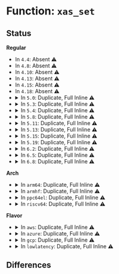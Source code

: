 # Function: <code>xas_set</code>

## Status
<b>Regular</b>
<ul>
<li>
In <code>4.4</code>: Absent ⚠️
</li>
<li>
In <code>4.8</code>: Absent ⚠️
</li>
<li>
In <code>4.10</code>: Absent ⚠️
</li>
<li>
In <code>4.13</code>: Absent ⚠️
</li>
<li>
In <code>4.15</code>: Absent ⚠️
</li>
<li>
In <code>4.18</code>: Absent ⚠️
</li>
<li>
<details>
<summary>In <code>5.0</code>: Duplicate, Full Inline ⚠️</summary>

**Collision:** Static Duplication

**Inline:** Full

**Transformation:** False

**Instances:**

```
In mm/khugepaged.c (ffffffff8128ff91)
Location: include/linux/xarray.h:1376
Inline: True
Inline callers:
  - mm/khugepaged.c:collapse_shmem
  - mm/khugepaged.c:collapse_shmem
  - mm/khugepaged.c:collapse_shmem
  - mm/khugepaged.c:collapse_shmem
```
```
In mm/memfd.c (ffffffff812a8fb1)
Location: include/linux/xarray.h:1376
Inline: True
Inline callers:
  - mm/memfd.c:memfd_fcntl
```
```
In fs/fs-writeback.c (ffffffff812e161b)
Location: include/linux/xarray.h:1376
Inline: True
Inline callers:
  - fs/fs-writeback.c:inode_switch_wbs_work_fn
```
```
In fs/dax.c (ffffffff8130cd5c)
Location: include/linux/xarray.h:1376
Inline: True
Inline callers:
  - fs/dax.c:grab_mapping_entry
  - fs/dax.c:dax_lock_page
```
```
In lib/idr.c (ffffffff81a08b90)
Location: include/linux/xarray.h:1376
Inline: True
Inline callers:
  - lib/idr.c:ida_alloc_range
```
```
In lib/xarray.c (ffffffff81a191de)
Location: include/linux/xarray.h:1376
Inline: True
Inline callers:
  - lib/xarray.c:xa_store_range
```
</details>
</li>
<li>
<details>
<summary>In <code>5.3</code>: Duplicate, Full Inline ⚠️</summary>

**Collision:** Static Duplication

**Inline:** Full

**Transformation:** False

**Instances:**

```
In mm/khugepaged.c (ffffffff812aae14)
Location: include/linux/xarray.h:1505
Inline: True
Inline callers:
  - mm/khugepaged.c:collapse_shmem
  - mm/khugepaged.c:collapse_shmem
  - mm/khugepaged.c:collapse_shmem
  - mm/khugepaged.c:collapse_shmem
```
```
In mm/memfd.c (ffffffff812c546c)
Location: include/linux/xarray.h:1505
Inline: True
Inline callers:
  - mm/memfd.c:memfd_wait_for_pins
```
```
In fs/fs-writeback.c (ffffffff812ffde2)
Location: include/linux/xarray.h:1505
Inline: True
Inline callers:
  - fs/fs-writeback.c:inode_switch_wbs_work_fn
```
```
In fs/dax.c (ffffffff813353ff)
Location: include/linux/xarray.h:1505
Inline: True
Inline callers:
  - fs/dax.c:grab_mapping_entry
  - fs/dax.c:dax_lock_page
```
```
In lib/idr.c (ffffffff81a7855e)
Location: include/linux/xarray.h:1505
Inline: True
Inline callers:
  - lib/idr.c:ida_alloc_range
```
```
In lib/xarray.c (ffffffff81a88efd)
Location: include/linux/xarray.h:1505
Inline: True
Inline callers:
  - lib/xarray.c:xa_store_range
```
</details>
</li>
<li>
<details>
<summary>In <code>5.4</code>: Duplicate, Full Inline ⚠️</summary>

**Collision:** Static Duplication

**Inline:** Full

**Transformation:** False

**Instances:**

```
In mm/khugepaged.c (ffffffff812bc53d)
Location: include/linux/xarray.h:1505
Inline: True
Inline callers:
  - mm/khugepaged.c:collapse_file
  - mm/khugepaged.c:collapse_file
  - mm/khugepaged.c:collapse_file
  - mm/khugepaged.c:collapse_file
```
```
In mm/memfd.c (ffffffff812d6e40)
Location: include/linux/xarray.h:1505
Inline: True
Inline callers:
  - mm/memfd.c:memfd_wait_for_pins
```
```
In fs/fs-writeback.c (ffffffff813125e8)
Location: include/linux/xarray.h:1505
Inline: True
Inline callers:
  - fs/fs-writeback.c:inode_switch_wbs_work_fn
```
```
In fs/dax.c (ffffffff81348ffb)
Location: include/linux/xarray.h:1505
Inline: True
Inline callers:
  - fs/dax.c:grab_mapping_entry
  - fs/dax.c:dax_lock_page
```
```
In lib/idr.c (ffffffff81aaf818)
Location: include/linux/xarray.h:1505
Inline: True
Inline callers:
  - lib/idr.c:ida_alloc_range
```
```
In lib/xarray.c (ffffffff81ac019d)
Location: include/linux/xarray.h:1505
Inline: True
Inline callers:
  - lib/xarray.c:xa_store_range
```
</details>
</li>
<li>
<details>
<summary>In <code>5.8</code>: Duplicate, Full Inline ⚠️</summary>

**Collision:** Static Duplication

**Inline:** Full

**Transformation:** False

**Instances:**

```
In mm/khugepaged.c (ffffffff812f1a5a)
Location: include/linux/xarray.h:1540
Inline: True
Inline callers:
  - mm/khugepaged.c:collapse_file
  - mm/khugepaged.c:collapse_file
  - mm/khugepaged.c:collapse_file
  - mm/khugepaged.c:collapse_file
```
```
In mm/memfd.c (ffffffff8130bfac)
Location: include/linux/xarray.h:1540
Inline: True
Inline callers:
  - mm/memfd.c:memfd_wait_for_pins
```
```
In fs/fs-writeback.c (ffffffff8134be7b)
Location: include/linux/xarray.h:1540
Inline: True
Inline callers:
  - fs/fs-writeback.c:inode_switch_wbs_work_fn
```
```
In fs/dax.c (ffffffff8138e37b)
Location: include/linux/xarray.h:1540
Inline: True
Inline callers:
  - fs/dax.c:grab_mapping_entry
  - fs/dax.c:dax_lock_page
```
```
In fs/fuse/file.c (ffffffff81475db1)
Location: include/linux/xarray.h:1540
Inline: True
Inline callers:
  - fs/fuse/file.c:__readahead_batch
  - fs/fuse/file.c:__readahead_batch
```
```
In lib/idr.c (ffffffff815e96c5)
Location: include/linux/xarray.h:1540
Inline: True
Inline callers:
  - lib/idr.c:ida_alloc_range
```
```
In lib/xarray.c (ffffffff815fbedd)
Location: include/linux/xarray.h:1540
Inline: True
Inline callers:
  - lib/xarray.c:xa_store_range
```
</details>
</li>
<li>
<details>
<summary>In <code>5.11</code>: Duplicate, Full Inline ⚠️</summary>

**Collision:** Static Duplication

**Inline:** Full

**Transformation:** False

**Instances:**

```
In mm/khugepaged.c (ffffffff812fdfde)
Location: include/linux/xarray.h:1575
Inline: True
Inline callers:
  - mm/khugepaged.c:collapse_file
  - mm/khugepaged.c:collapse_file
  - mm/khugepaged.c:collapse_file
  - mm/khugepaged.c:collapse_file
```
```
In mm/memfd.c (ffffffff81317e6c)
Location: include/linux/xarray.h:1575
Inline: True
Inline callers:
  - mm/memfd.c:memfd_wait_for_pins
```
```
In fs/fs-writeback.c (ffffffff81358c9f)
Location: include/linux/xarray.h:1575
Inline: True
Inline callers:
  - fs/fs-writeback.c:inode_switch_wbs_work_fn
```
```
In fs/dax.c (ffffffff8139facb)
Location: include/linux/xarray.h:1575
Inline: True
Inline callers:
  - fs/dax.c:grab_mapping_entry
  - fs/dax.c:dax_lock_page
```
```
In fs/fuse/file.c (ffffffff814912e3)
Location: include/linux/xarray.h:1575
Inline: True
Inline callers:
  - fs/fuse/file.c:__readahead_batch
  - fs/fuse/file.c:__readahead_batch
```
```
In lib/idr.c (ffffffff8160e775)
Location: include/linux/xarray.h:1575
Inline: True
Inline callers:
  - lib/idr.c:ida_alloc_range
```
```
In lib/xarray.c (ffffffff81620a7d)
Location: include/linux/xarray.h:1575
Inline: True
Inline callers:
  - lib/xarray.c:xa_store_range
```
</details>
</li>
<li>
<details>
<summary>In <code>5.13</code>: Duplicate, Full Inline ⚠️</summary>

**Collision:** Static Duplication

**Inline:** Full

**Transformation:** False

**Instances:**

```
In mm/filemap.c (ffffffff81263391)
Location: include/linux/xarray.h:1577
Inline: True
Inline callers:
  - mm/filemap.c:mapping_seek_hole_data
  - mm/filemap.c:find_lock_entries
```
```
In mm/khugepaged.c (ffffffff81304bce)
Location: include/linux/xarray.h:1577
Inline: True
Inline callers:
  - mm/khugepaged.c:collapse_file
  - mm/khugepaged.c:collapse_file
  - mm/khugepaged.c:collapse_file
  - mm/khugepaged.c:collapse_file
```
```
In mm/memfd.c (ffffffff8131e05c)
Location: include/linux/xarray.h:1577
Inline: True
Inline callers:
  - mm/memfd.c:memfd_wait_for_pins
```
```
In fs/fs-writeback.c (ffffffff8135f7ff)
Location: include/linux/xarray.h:1577
Inline: True
Inline callers:
  - fs/fs-writeback.c:inode_switch_wbs_work_fn
```
```
In fs/dax.c (ffffffff813a7070)
Location: include/linux/xarray.h:1577
Inline: True
Inline callers:
  - fs/dax.c:grab_mapping_entry
  - fs/dax.c:dax_lock_page
```
```
In fs/fuse/file.c (ffffffff81496433)
Location: include/linux/xarray.h:1577
Inline: True
Inline callers:
  - fs/fuse/file.c:__readahead_batch
  - fs/fuse/file.c:__readahead_batch
```
```
In lib/idr.c (ffffffff815f1ec7)
Location: include/linux/xarray.h:1577
Inline: True
Inline callers:
  - lib/idr.c:ida_alloc_range
```
```
In lib/xarray.c (ffffffff8160425d)
Location: include/linux/xarray.h:1577
Inline: True
Inline callers:
  - lib/xarray.c:xa_store_range
```
</details>
</li>
<li>
<details>
<summary>In <code>5.15</code>: Duplicate, Full Inline ⚠️</summary>

**Collision:** Static Duplication

**Inline:** Full

**Transformation:** False

**Instances:**

```
In mm/filemap.c (ffffffff8129fadd)
Location: include/linux/xarray.h:1577
Inline: True
Inline callers:
  - mm/filemap.c:mapping_seek_hole_data
  - mm/filemap.c:filemap_get_read_batch
  - mm/filemap.c:find_lock_entries
```
```
In mm/khugepaged.c (ffffffff8134e95e)
Location: include/linux/xarray.h:1577
Inline: True
Inline callers:
  - mm/khugepaged.c:collapse_file
  - mm/khugepaged.c:collapse_file
  - mm/khugepaged.c:collapse_file
  - mm/khugepaged.c:collapse_file
```
```
In mm/memfd.c (ffffffff8136b458)
Location: include/linux/xarray.h:1577
Inline: True
Inline callers:
  - mm/memfd.c:memfd_wait_for_pins
```
```
In fs/fs-writeback.c (ffffffff813ae167)
Location: include/linux/xarray.h:1577
Inline: True
Inline callers:
  - fs/fs-writeback.c:inode_do_switch_wbs
```
```
In fs/dax.c (ffffffff813f6f33)
Location: include/linux/xarray.h:1577
Inline: True
Inline callers:
  - fs/dax.c:grab_mapping_entry
  - fs/dax.c:dax_lock_page
```
```
In fs/fuse/file.c (ffffffff814eefa4)
Location: include/linux/xarray.h:1577
Inline: True
Inline callers:
  - fs/fuse/file.c:fuse_readahead
  - fs/fuse/file.c:fuse_readahead
```
```
In lib/idr.c (ffffffff8165f045)
Location: include/linux/xarray.h:1577
Inline: True
Inline callers:
  - lib/idr.c:ida_alloc_range
```
```
In lib/xarray.c (ffffffff81672acf)
Location: include/linux/xarray.h:1577
Inline: True
Inline callers:
  - lib/xarray.c:xa_store_range
```
</details>
</li>
<li>
<details>
<summary>In <code>5.19</code>: Duplicate, Full Inline ⚠️</summary>

**Collision:** Static Duplication

**Inline:** Full

**Transformation:** False

**Instances:**

```
In mm/filemap.c (ffffffff812f6b54)
Location: include/linux/xarray.h:1581
Inline: True
Inline callers:
  - mm/filemap.c:mapping_seek_hole_data
```
```
In mm/list_lru.c (ffffffff813359e9)
Location: include/linux/xarray.h:1581
Inline: True
Inline callers:
  - mm/list_lru.c:memcg_list_lru_alloc
  - mm/list_lru.c:memcg_list_lru_alloc
```
```
In mm/khugepaged.c (ffffffff813c50e0)
Location: include/linux/xarray.h:1581
Inline: True
Inline callers:
  - mm/khugepaged.c:collapse_file
  - mm/khugepaged.c:collapse_file
  - mm/khugepaged.c:collapse_file
  - mm/khugepaged.c:collapse_file
```
```
In mm/memfd.c (ffffffff813e94c9)
Location: include/linux/xarray.h:1581
Inline: True
Inline callers:
  - mm/memfd.c:memfd_wait_for_pins
```
```
In fs/fs-writeback.c (ffffffff81432458)
Location: include/linux/xarray.h:1581
Inline: True
Inline callers:
  - fs/fs-writeback.c:inode_do_switch_wbs
```
```
In fs/dax.c (ffffffff81469399)
Location: include/linux/xarray.h:1581
Inline: True
Inline callers:
  - fs/dax.c:grab_mapping_entry
  - fs/dax.c:dax_lock_page
```
```
In fs/fuse/file.c (ffffffff8157ed1e)
Location: include/linux/xarray.h:1581
Inline: True
Inline callers:
  - fs/fuse/file.c:fuse_readahead
```
```
In lib/idr.c (ffffffff817789f2)
Location: include/linux/xarray.h:1581
Inline: True
Inline callers:
  - lib/idr.c:ida_alloc_range
```
```
In lib/xarray.c (ffffffff8178d3b6)
Location: include/linux/xarray.h:1581
Inline: True
Inline callers:
  - lib/xarray.c:xa_store_range
```
</details>
</li>
<li>
<details>
<summary>In <code>6.2</code>: Duplicate, Full Inline ⚠️</summary>

**Collision:** Static Duplication

**Inline:** Full

**Transformation:** False

**Instances:**

```
In mm/filemap.c (ffffffff81360627)
Location: include/linux/xarray.h:1596
Inline: True
Inline callers:
  - mm/filemap.c:mapping_seek_hole_data
```
```
In mm/list_lru.c (ffffffff813ac7a9)
Location: include/linux/xarray.h:1596
Inline: True
Inline callers:
  - mm/list_lru.c:memcg_list_lru_alloc
  - mm/list_lru.c:memcg_list_lru_alloc
```
```
In mm/khugepaged.c (ffffffff81449a03)
Location: include/linux/xarray.h:1596
Inline: True
Inline callers:
  - mm/khugepaged.c:collapse_file
  - mm/khugepaged.c:collapse_file
  - mm/khugepaged.c:collapse_file
  - mm/khugepaged.c:collapse_file
```
```
In mm/memfd.c (ffffffff814714a9)
Location: include/linux/xarray.h:1596
Inline: True
Inline callers:
  - mm/memfd.c:memfd_wait_for_pins
```
```
In fs/fs-writeback.c (ffffffff814c050b)
Location: include/linux/xarray.h:1596
Inline: True
Inline callers:
  - fs/fs-writeback.c:inode_do_switch_wbs
```
```
In fs/dax.c (ffffffff814f9e29)
Location: include/linux/xarray.h:1596
Inline: True
Inline callers:
  - fs/dax.c:grab_mapping_entry
  - fs/dax.c:dax_lock_mapping_entry
  - fs/dax.c:dax_lock_page
```
```
In fs/squashfs/file.c (ffffffff815edfce)
Location: include/linux/xarray.h:1596
Inline: True
Inline callers:
  - fs/squashfs/file.c:__readahead_batch
```
```
In fs/fuse/file.c (ffffffff816249de)
Location: include/linux/xarray.h:1596
Inline: True
Inline callers:
  - fs/fuse/file.c:fuse_readahead
```
```
In lib/idr.c (ffffffff8202178b)
Location: include/linux/xarray.h:1596
Inline: True
Inline callers:
  - lib/idr.c:ida_alloc_range
```
```
In lib/xarray.c (ffffffff8204aa02)
Location: include/linux/xarray.h:1596
Inline: True
Inline callers:
  - lib/xarray.c:xa_store_range
```
</details>
</li>
<li>
<details>
<summary>In <code>6.5</code>: Duplicate, Full Inline ⚠️</summary>

**Collision:** Static Duplication

**Inline:** Full

**Transformation:** False

**Instances:**

```
In mm/filemap.c (ffffffff81392ae2)
Location: include/linux/xarray.h:1596
Inline: True
Inline callers:
  - mm/filemap.c:mapping_seek_hole_data
```
```
In mm/list_lru.c (ffffffff813e0b49)
Location: include/linux/xarray.h:1596
Inline: True
Inline callers:
  - mm/list_lru.c:memcg_list_lru_alloc
  - mm/list_lru.c:memcg_list_lru_alloc
```
```
In mm/khugepaged.c (ffffffff8147fd2d)
Location: include/linux/xarray.h:1596
Inline: True
Inline callers:
  - mm/khugepaged.c:collapse_file
  - mm/khugepaged.c:collapse_file
  - mm/khugepaged.c:collapse_file
```
```
In mm/memfd.c (ffffffff814a59fb)
Location: include/linux/xarray.h:1596
Inline: True
Inline callers:
  - mm/memfd.c:memfd_wait_for_pins
```
```
In fs/fs-writeback.c (ffffffff814f595e)
Location: include/linux/xarray.h:1596
Inline: True
Inline callers:
  - fs/fs-writeback.c:inode_do_switch_wbs
```
```
In fs/dax.c (ffffffff815312a6)
Location: include/linux/xarray.h:1596
Inline: True
Inline callers:
  - fs/dax.c:grab_mapping_entry
  - fs/dax.c:dax_lock_mapping_entry
  - fs/dax.c:dax_lock_page
```
```
In fs/squashfs/file.c (ffffffff81625f8e)
Location: include/linux/xarray.h:1596
Inline: True
Inline callers:
  - fs/squashfs/file.c:__readahead_batch
```
```
In fs/fuse/file.c (ffffffff8165cdb5)
Location: include/linux/xarray.h:1596
Inline: True
Inline callers:
  - fs/fuse/file.c:fuse_readahead
```
```
In lib/idr.c (ffffffff820a17d1)
Location: include/linux/xarray.h:1596
Inline: True
Inline callers:
  - lib/idr.c:ida_alloc_range
```
```
In lib/xarray.c (ffffffff820c9302)
Location: include/linux/xarray.h:1596
Inline: True
Inline callers:
  - lib/xarray.c:xa_store_range
```
</details>
</li>
<li>
<details>
<summary>In <code>6.8</code>: Duplicate, Full Inline ⚠️</summary>

**Collision:** Static Duplication

**Inline:** Full

**Transformation:** False

**Instances:**

```
In mm/filemap.c (ffffffff813bc796)
Location: include/linux/xarray.h:1614
Inline: True
Inline callers:
  - mm/filemap.c:mapping_seek_hole_data
```
```
In mm/list_lru.c (ffffffff8140b419)
Location: include/linux/xarray.h:1614
Inline: True
Inline callers:
  - mm/list_lru.c:memcg_list_lru_alloc
  - mm/list_lru.c:memcg_list_lru_alloc
```
```
In mm/khugepaged.c (ffffffff814ade39)
Location: include/linux/xarray.h:1614
Inline: True
Inline callers:
  - mm/khugepaged.c:collapse_file
  - mm/khugepaged.c:collapse_file
  - mm/khugepaged.c:collapse_file
```
```
In mm/memfd.c (ffffffff814d69ab)
Location: include/linux/xarray.h:1614
Inline: True
Inline callers:
  - mm/memfd.c:memfd_wait_for_pins
```
```
In fs/fs-writeback.c (ffffffff8152a06b)
Location: include/linux/xarray.h:1614
Inline: True
Inline callers:
  - fs/fs-writeback.c:inode_do_switch_wbs
```
```
In fs/dax.c (ffffffff81566186)
Location: include/linux/xarray.h:1614
Inline: True
Inline callers:
  - fs/dax.c:grab_mapping_entry
  - fs/dax.c:dax_lock_mapping_entry
  - fs/dax.c:dax_lock_folio
```
```
In fs/squashfs/file.c (ffffffff8165f0ce)
Location: include/linux/xarray.h:1614
Inline: True
Inline callers:
  - fs/squashfs/file.c:__readahead_batch
```
```
In fs/fuse/file.c (ffffffff81696b15)
Location: include/linux/xarray.h:1614
Inline: True
Inline callers:
  - fs/fuse/file.c:fuse_readahead
```
```
In lib/idr.c (ffffffff82179849)
Location: include/linux/xarray.h:1614
Inline: True
Inline callers:
  - lib/idr.c:ida_alloc_range
```
```
In lib/xarray.c (ffffffff821a3c82)
Location: include/linux/xarray.h:1614
Inline: True
Inline callers:
  - lib/xarray.c:xa_store_range
```
</details>
</li>
</ul>
<b>Arch</b>
<ul>
<li>
<details>
<summary>In <code>arm64</code>: Duplicate, Full Inline ⚠️</summary>

**Collision:** Static Duplication

**Inline:** Full

**Transformation:** False

**Instances:**

```
In mm/khugepaged.c (ffff80001035d848)
Location: include/linux/xarray.h:1505
Inline: True
Inline callers:
  - mm/khugepaged.c:collapse_file
  - mm/khugepaged.c:collapse_file
  - mm/khugepaged.c:collapse_file
  - mm/khugepaged.c:collapse_file
```
```
In mm/memfd.c (ffff80001037bdcc)
Location: include/linux/xarray.h:1505
Inline: True
Inline callers:
  - mm/memfd.c:memfd_wait_for_pins
```
```
In fs/fs-writeback.c (ffff8000103c7654)
Location: include/linux/xarray.h:1505
Inline: True
Inline callers:
  - fs/fs-writeback.c:inode_switch_wbs_work_fn
```
```
In fs/dax.c (ffff80001040a6c0)
Location: include/linux/xarray.h:1505
Inline: True
Inline callers:
  - fs/dax.c:dax_lock_page
```
```
In lib/idr.c (ffff800010d89108)
Location: include/linux/xarray.h:1505
Inline: True
Inline callers:
  - lib/idr.c:ida_alloc_range
```
```
In lib/xarray.c (ffff800010d9ae74)
Location: include/linux/xarray.h:1505
Inline: True
Inline callers:
  - lib/xarray.c:xa_store_range
```
</details>
</li>
<li>
<details>
<summary>In <code>armhf</code>: Duplicate, Full Inline ⚠️</summary>

**Collision:** Static Duplication

**Inline:** Full

**Transformation:** False

**Instances:**

```
In mm/filemap.c (c04dfe08)
Location: include/linux/xarray.h:1505
Inline: True
Inline callers:
  - mm/filemap.c:__delete_from_page_cache
```
```
In mm/memfd.c (c0566b98)
Location: include/linux/xarray.h:1505
Inline: True
Inline callers:
  - mm/memfd.c:memfd_wait_for_pins
```
```
In fs/fs-writeback.c (c05a4550)
Location: include/linux/xarray.h:1505
Inline: True
Inline callers:
  - fs/fs-writeback.c:inode_switch_wbs_work_fn
```
```
In lib/idr.c (c0e83fc0)
Location: include/linux/xarray.h:1505
Inline: True
Inline callers:
  - lib/idr.c:ida_alloc_range
```
</details>
</li>
<li>
<details>
<summary>In <code>ppc64el</code>: Duplicate, Full Inline ⚠️</summary>

**Collision:** Static Duplication

**Inline:** Full

**Transformation:** False

**Instances:**

```
In mm/khugepaged.c (c000000000448ab0)
Location: include/linux/xarray.h:1505
Inline: True
Inline callers:
  - mm/khugepaged.c:collapse_file
  - mm/khugepaged.c:collapse_file
  - mm/khugepaged.c:collapse_file
  - mm/khugepaged.c:collapse_file
```
```
In mm/memfd.c (c0000000004712b8)
Location: include/linux/xarray.h:1505
Inline: True
Inline callers:
  - mm/memfd.c:memfd_wait_for_pins
```
```
In fs/fs-writeback.c (c0000000004c910c)
Location: include/linux/xarray.h:1505
Inline: True
Inline callers:
  - fs/fs-writeback.c:inode_switch_wbs_work_fn
```
```
In fs/dax.c (c000000000515a60)
Location: include/linux/xarray.h:1505
Inline: True
Inline callers:
  - fs/dax.c:grab_mapping_entry
  - fs/dax.c:dax_lock_page
```
```
In lib/idr.c (c000000000ec9d54)
Location: include/linux/xarray.h:1505
Inline: True
Inline callers:
  - lib/idr.c:ida_alloc_range
```
```
In lib/xarray.c (c000000000ee2048)
Location: include/linux/xarray.h:1505
Inline: True
Inline callers:
  - lib/xarray.c:xa_store_range
```
</details>
</li>
<li>
<details>
<summary>In <code>riscv64</code>: Duplicate, Full Inline ⚠️</summary>

**Collision:** Static Duplication

**Inline:** Full

**Transformation:** False

**Instances:**

```
In mm/filemap.c (ffffffe0001d848c)
Location: include/linux/xarray.h:1505
Inline: True
Inline callers:
  - mm/filemap.c:__delete_from_page_cache
```
```
In mm/memfd.c (ffffffe0002525b2)
Location: include/linux/xarray.h:1505
Inline: True
Inline callers:
  - mm/memfd.c:memfd_wait_for_pins
```
```
In fs/fs-writeback.c (ffffffe0002862b4)
Location: include/linux/xarray.h:1505
Inline: True
Inline callers:
  - fs/fs-writeback.c:inode_switch_wbs_work_fn
```
```
In fs/dax.c (ffffffe0002b465c)
Location: include/linux/xarray.h:1505
Inline: True
Inline callers:
  - fs/dax.c:dax_lock_page
```
```
In lib/idr.c (ffffffe0008b2eb2)
Location: include/linux/xarray.h:1505
Inline: True
Inline callers:
  - lib/idr.c:ida_alloc_range
```
</details>
</li>
</ul>
<b>Flavor</b>
<ul>
<li>
<details>
<summary>In <code>aws</code>: Duplicate, Full Inline ⚠️</summary>

**Collision:** Static Duplication

**Inline:** Full

**Transformation:** False

**Instances:**

```
In mm/khugepaged.c (ffffffff812b4b1d)
Location: include/linux/xarray.h:1505
Inline: True
Inline callers:
  - mm/khugepaged.c:collapse_file
  - mm/khugepaged.c:collapse_file
  - mm/khugepaged.c:collapse_file
  - mm/khugepaged.c:collapse_file
```
```
In mm/memfd.c (ffffffff812cf420)
Location: include/linux/xarray.h:1505
Inline: True
Inline callers:
  - mm/memfd.c:memfd_wait_for_pins
```
```
In fs/fs-writeback.c (ffffffff8130abc8)
Location: include/linux/xarray.h:1505
Inline: True
Inline callers:
  - fs/fs-writeback.c:inode_switch_wbs_work_fn
```
```
In fs/dax.c (ffffffff813415db)
Location: include/linux/xarray.h:1505
Inline: True
Inline callers:
  - fs/dax.c:grab_mapping_entry
  - fs/dax.c:dax_lock_page
```
```
In lib/idr.c (ffffffff81a4e668)
Location: include/linux/xarray.h:1505
Inline: True
Inline callers:
  - lib/idr.c:ida_alloc_range
```
```
In lib/xarray.c (ffffffff81a5efed)
Location: include/linux/xarray.h:1505
Inline: True
Inline callers:
  - lib/xarray.c:xa_store_range
```
</details>
</li>
<li>
<details>
<summary>In <code>azure</code>: Duplicate, Full Inline ⚠️</summary>

**Collision:** Static Duplication

**Inline:** Full

**Transformation:** False

**Instances:**

```
In mm/khugepaged.c (ffffffff812a5b6f)
Location: include/linux/xarray.h:1505
Inline: True
Inline callers:
  - mm/khugepaged.c:collapse_file
  - mm/khugepaged.c:collapse_file
  - mm/khugepaged.c:collapse_file
  - mm/khugepaged.c:collapse_file
```
```
In mm/memfd.c (ffffffff812c00a4)
Location: include/linux/xarray.h:1505
Inline: True
Inline callers:
  - mm/memfd.c:memfd_wait_for_pins
```
```
In fs/fs-writeback.c (ffffffff812fb7e8)
Location: include/linux/xarray.h:1505
Inline: True
Inline callers:
  - fs/fs-writeback.c:inode_switch_wbs_work_fn
```
```
In fs/dax.c (ffffffff81331f95)
Location: include/linux/xarray.h:1505
Inline: True
Inline callers:
  - fs/dax.c:grab_mapping_entry
  - fs/dax.c:dax_lock_page
```
```
In lib/idr.c (ffffffff81a0b758)
Location: include/linux/xarray.h:1505
Inline: True
Inline callers:
  - lib/idr.c:ida_alloc_range
```
```
In lib/xarray.c (ffffffff81a1c0bd)
Location: include/linux/xarray.h:1505
Inline: True
Inline callers:
  - lib/xarray.c:xa_store_range
```
</details>
</li>
<li>
<details>
<summary>In <code>gcp</code>: Duplicate, Full Inline ⚠️</summary>

**Collision:** Static Duplication

**Inline:** Full

**Transformation:** False

**Instances:**

```
In mm/khugepaged.c (ffffffff812b292d)
Location: include/linux/xarray.h:1505
Inline: True
Inline callers:
  - mm/khugepaged.c:collapse_file
  - mm/khugepaged.c:collapse_file
  - mm/khugepaged.c:collapse_file
  - mm/khugepaged.c:collapse_file
```
```
In mm/memfd.c (ffffffff812cd230)
Location: include/linux/xarray.h:1505
Inline: True
Inline callers:
  - mm/memfd.c:memfd_wait_for_pins
```
```
In fs/fs-writeback.c (ffffffff813089b8)
Location: include/linux/xarray.h:1505
Inline: True
Inline callers:
  - fs/fs-writeback.c:inode_switch_wbs_work_fn
```
```
In fs/dax.c (ffffffff8133f0ab)
Location: include/linux/xarray.h:1505
Inline: True
Inline callers:
  - fs/dax.c:grab_mapping_entry
  - fs/dax.c:dax_lock_page
```
```
In lib/idr.c (ffffffff81abaa58)
Location: include/linux/xarray.h:1505
Inline: True
Inline callers:
  - lib/idr.c:ida_alloc_range
```
```
In lib/xarray.c (ffffffff81acb3dd)
Location: include/linux/xarray.h:1505
Inline: True
Inline callers:
  - lib/xarray.c:xa_store_range
```
</details>
</li>
<li>
<details>
<summary>In <code>lowlatency</code>: Duplicate, Full Inline ⚠️</summary>

**Collision:** Static Duplication

**Inline:** Full

**Transformation:** False

**Instances:**

```
In mm/khugepaged.c (ffffffff812c2b66)
Location: include/linux/xarray.h:1505
Inline: True
Inline callers:
  - mm/khugepaged.c:collapse_file
  - mm/khugepaged.c:collapse_file
  - mm/khugepaged.c:collapse_file
  - mm/khugepaged.c:collapse_file
```
```
In mm/memfd.c (ffffffff812ddfb0)
Location: include/linux/xarray.h:1505
Inline: True
Inline callers:
  - mm/memfd.c:memfd_wait_for_pins
```
```
In fs/fs-writeback.c (ffffffff8131a638)
Location: include/linux/xarray.h:1505
Inline: True
Inline callers:
  - fs/fs-writeback.c:inode_switch_wbs_work_fn
```
```
In fs/dax.c (ffffffff81350b41)
Location: include/linux/xarray.h:1505
Inline: True
Inline callers:
  - fs/dax.c:grab_mapping_entry
  - fs/dax.c:dax_lock_page
```
```
In lib/idr.c (ffffffff81ac6ea8)
Location: include/linux/xarray.h:1505
Inline: True
Inline callers:
  - lib/idr.c:ida_alloc_range
```
```
In lib/xarray.c (ffffffff81ad7a3d)
Location: include/linux/xarray.h:1505
Inline: True
Inline callers:
  - lib/xarray.c:xa_store_range
```
</details>
</li>
</ul>

## Differences
